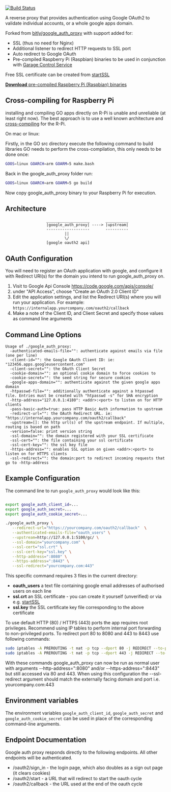 [![Build Status](https://travis-ci.org/drweaver/google_auth_proxy.png?branch=master)](https://travis-ci.org/drweaver/google_auth_proxy)

A reverse proxy that provides authentication using Google OAuth2 to validate 
individual accounts, or a whole google apps domain.

Forked from [bitly/google_auth_proxy](https://github.com/bitly/google_auth_proxy) with support added for:
* SSL (thus no need for Nginx)
* Additional listener to redirect HTTP requests to SSL port
* Auto redirect to Google OAuth
* Pre-compiled Raspberry Pi (Raspbian) binaries to be used in 
  conjunction with [Garage Control Service](https://github.com/drweaver/py_garage_server)

Free SSL certificate can be created from [startSSL](http://www.startssl.com/)

[**Download** pre-compiled Raspberry Pi (Raspbian) binaries](https://github.com/drweaver/google_auth_proxy/releases/latest)

## Cross-compiling for Raspberry Pi

installing and compiling GO apps directly on R-Pi is unable and unreliable (at least right now).  The best approach is to use a well known architecture and [cross-compiling](http://en.wikipedia.org/wiki/Cross_compiler) for the R-Pi.

On mac or linux:

Firstly, in the GO src directory execute the following command to 
build libraries GO needs to perform the cross-compilation, this only needs to be done once:
```bash
GOOS=linux GOARCH=arm GOARM=5 make.bash
```

Back in the google_auth_proxy folder run:
```bash
GOOS=linux GOARCH=arm GOARM=5 go build
```

Now copy google_auth_proxy binary to your Raspberry Pi for execution.

## Architecture

```
                  ___________________       __________
                  |google_auth_proxy| ----> |upstream| 
                  -------------------       ----------
                          ||
                          \/
                  [google oauth2 api]
```


## OAuth Configuration

You will need to register an OAuth application with google, and configure it with Redirect URI(s) for the domain you
intend to run google_auth_proxy on.

1. Visit to Google Api Console https://code.google.com/apis/console/
2. under "API Access", choose "Create an OAuth 2.0 Client ID"
3. Edit the application settings, and list the Redirect URI(s) where you will run your application. For example: 
`https://internalapp.yourcompany.com/oauth2/callback`
4. Make a note of the Client ID, and Client Secret and specify those values as command line arguments

## Command Line Options

```
Usage of ./google_auth_proxy:
  -authenticated-emails-file="": authenticate against emails via file (one per line)
  -client-id="": the Google OAuth Client ID: ie: "123456.apps.googleusercontent.com"
  -client-secret="": the OAuth Client Secret
  -cookie-domain="": an optional cookie domain to force cookies to
  -cookie-secret="": the seed string for secure cookies
  -google-apps-domain="": authenticate against the given google apps domain
  -htpasswd-file="": additionally authenticate against a htpasswd file. Entries must be created with "htpasswd -s" for SHA encryption
  -http-address="127.0.0.1:4180": <addr>:<port> to listen on for HTTP clients
  -pass-basic-auth=true: pass HTTP Basic Auth information to upstream
  -redirect-url="": the OAuth Redirect URL. ie: "https://internalapp.yourcompany.com/oauth2/callback"
  -upstream=[]: the http url(s) of the upstream endpoint. If multiple, routing is based on path
  -version=false: print version string
  -ssl-domain="": the domain registered with your SSL certificate
  -ssl-cert="": the file containing your ssl certificate
  -ssl-cert-key="": the ssl key file
  -https-address="": enables SSL option on given <addr>:<port> to listen on for HTTPS clients
  -ssl-redirect="": the domain:port to redirect incoming requests that go to -http-address
```


## Example Configuration

The command line to run `google_auth_proxy` would look like this:

```bash

export google_auth_client_id=...
export google_auth_secret=...
export google_auth_cookie_secret=...

./google_auth_proxy \
   --redirect-url="https://yourcompany.com/oauth2/callback"  \
   --authenticated-emails-file="oauth_users" \
   --upstream=http://127.0.0.1:5100/gc/ \
   --ssl-domain="yourcompany.com" \
   --ssl-cert="ssl.crt" \
   --ssl-cert-key="ssl.key" \
   --http-address=":8080" \
   --https-address=":8443" \
   --ssl-redirect="yourcompany.com:443"
```

This specific command requires 3 files in the current directory:
* **oauth_users** a text file containing google email addresses of authorised users on each line
* **ssl.crt** an SSL certificate - you can create it yourself (unverified) or via e.g. [startSSL](www.startssl.com)
* **ssl.key** the SSL certificate key file corresponding to the above certificate

To use default HTTP (80) / HTTPS (443) ports the app requires root privileges.  Recommend using IP 
tables to perform internal port forwarding to non-privileged ports.  To redirect port 80 to 8080 
and 443 to 8443 use following commands:

```bash
sudo iptables -A PREROUTING -t nat -p tcp --dport 80 -j REDIRECT --to-port 8080
sudo iptables -A PREROUTING -t nat -p tcp --dport 443 -j REDIRECT --to-port 8443
```

With these commands google_auth_proxy can now be run as normal user with arguments --http-address=":8080" 
and/or --https-address=":8443" but still accessed via 80 and 443.  When using this configuration the 
--ssl-redirect argument should match the externally facing domain and port i.e. yourcompany.com:443

## Environment variables

The environment variables `google_auth_client_id`, `google_auth_secret` and `google_auth_cookie_secret` can be used in place of the corresponding command-line arguments.

## Endpoint Documentation

Google auth proxy responds directly to the following endpoints. All other endpoints will be authenticated.

* /oauth2/sign_in - the login page, which also doubles as a sign out page (it clears cookies)
* /oauth2/start - a URL that will redirect to start the oauth cycle
* /oauth2/callback - the URL used at the end of the oauth cycle

